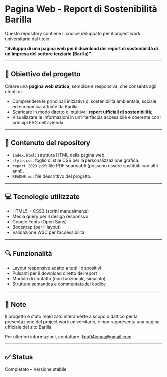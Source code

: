 # Pagina Web - Report di Sostenibilità Barilla

Questo repository contiene il codice sviluppato per il project work universitario dal titolo:

**“Sviluppo di una pagina web per il download dei report di sostenibilità di un’impresa del settore terziario (Barilla)”**

---

## 🎯 Obiettivo del progetto

Creare una **pagina web statica**, semplice e responsiva, che consenta agli utenti di:
- Comprendere le principali iniziative di sostenibilità ambientale, sociale ed economica attuate da Barilla;
- Scaricare in modo diretto e intuitivo i **report ufficiali di sostenibilità**;
- Visualizzare le informazioni in un’interfaccia accessibile e coerente con i principi ESG dell’azienda.

---

## 📁 Contenuto del repository

- `index.html`: struttura HTML della pagina web.
- `style.css`: foglio di stile CSS per la personalizzazione grafica.
- `report_2023.pdf`: file PDF scaricabili (possono essere sostituiti con altri anni).
- `README.md`: file descrittivo del progetto.

---

## 💻 Tecnologie utilizzate

- HTML5 + CSS3 (scritti manualmente)
- Media query per il design responsivo
- Google Fonts (Open Sans)
- Bootstrap (per il layout)
- Validazione W3C per l’accessibilità

---

## 🔍 Funzionalità

- Layout responsive adatto a tutti i dispositivi
- Pulsanti per il download diretto dei report
- Modulo di contatto (non funzionale, simulato)
- Struttura semantica e commentata del codice

---

## 📌 Note

Il progetto è stato realizzato interamente a scopo didattico per la presentazione del project work universitario, e non rappresenta una pagina ufficiale del sito Barilla.

Per ulteriori informazioni, contattare: fino94ienna@gmail.com

---

## ✅ Status

Completato – Versione stabile
